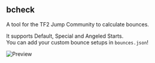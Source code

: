 ## bcheck
A tool for the TF2 Jump Community to calculate bounces.

It supports Default, Special and Angeled Starts.<br>
You can add your custom bounce setups in `bounces.json`!

![Preview](https://i.imgur.com/PLd9k2Q.png)